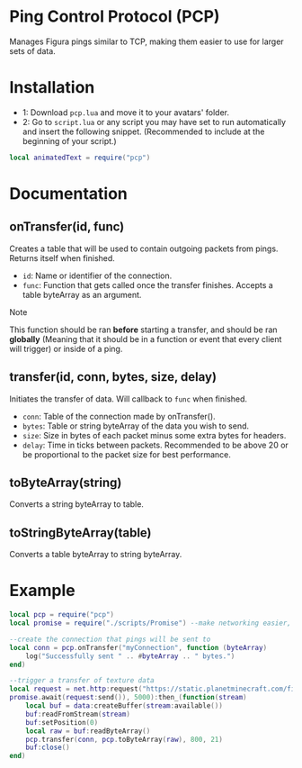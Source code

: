 # Ping Control Protocol (PCP)
Manages Figura pings similar to TCP, making them easier to use for larger sets of data.

# Installation
- 1: Download `pcp.lua` and move it to your avatars' folder.
- 2: Go to `script.lua` or any script you may have set to run automatically and insert the following snippet. (Recommended to include at the beginning of your script.)
```lua
local animatedText = require("pcp")
 ```

# Documentation

## onTransfer(id, func)
Creates a table that will be used to contain outgoing packets from pings. Returns itself when finished.
  - `id`: Name or identifier of the connection.
  - `func`: Function that gets called once the transfer finishes. Accepts a table byteArray as an argument.
> [!NOTE]
> This function should be ran **before** starting a transfer, and should be ran **globally** (Meaning that it should be in a function or event that every client will trigger) or inside of a ping.

## transfer(id, conn, bytes, size, delay)
Initiates the transfer of data. Will callback to `func` when finished.
  - `conn`: Table of the connection made by onTransfer().
  - `bytes`: Table or string byteArray of the data you wish to send.
  - `size`: Size in bytes of each packet minus some extra bytes for headers.
  - `delay`: Time in ticks between packets. Recommended to be above 20 or be proportional to the packet size for best performance.

## toByteArray(string)
Converts a string byteArray to table.

## toStringByteArray(table)
Converts a table byteArray to string byteArray.

 # Example

```lua
local pcp = require("pcp")
local promise = require("./scripts/Promise") --make networking easier, optional to be alongside pcp

--create the connection that pings will be sent to
local conn = pcp.onTransfer("myConnection", function (byteArray)
	log("Successfully sent " .. #byteArray .. " bytes.")
end)

--trigger a transfer of texture data
local request = net.http:request("https://static.planetminecraft.com/files/resource_media/screenshot/1411/2014-03-15_042718.jpg"):method("GET")
promise.await(request:send()), 5000):then_(function(stream)
	local buf = data:createBuffer(stream:available())
	buf:readFromStream(stream)
	buf:setPosition(0)
	local raw = buf:readByteArray()
	pcp.transfer(conn, pcp.toByteArray(raw), 800, 21)
	buf:close()
end)
```
